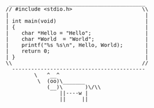 <pre>
 ___________________________________________
// #include &lt;stdio.h&gt;                      \\
|                                           |
| int main(void)                            |
| {                                         |
|    char *Hello = "Hello";                 |
|    char *World  = "World";                |
|    printf("%s %s\n", Hello, World);       |
|    return 0;                              |
| }                                         |
\\                                         //
  ------------------------------------------
         \   ^__^
          \  (oo)\_______
             (__)\       )\/\\
                 ||----w |
                 ||     ||
</pre>
